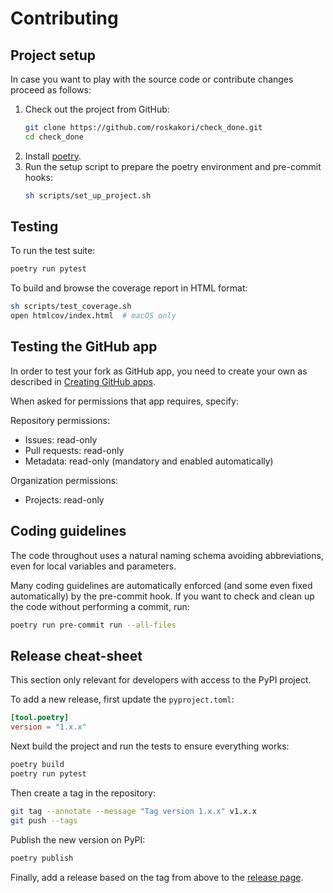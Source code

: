 # Contributing

## Project setup

In case you want to play with the source code or contribute changes proceed as follows:

1. Check out the project from GitHub:
   ```bash
   git clone https://github.com/roskakori/check_done.git
   cd check_done
   ```
2. Install [poetry](https://python-poetry.org/).
3. Run the setup script to prepare the poetry environment and pre-commit hooks:
   ```bash
   sh scripts/set_up_project.sh
   ```

## Testing

To run the test suite:

```bash
poetry run pytest
```

To build and browse the coverage report in HTML format:

```bash
sh scripts/test_coverage.sh
open htmlcov/index.html  # macOS only
```

## Testing the GitHub app

In order to test your fork as GitHub app, you need to create your own as described in [Creating GitHub apps](https://docs.github.com/en/apps/creating-github-apps).

When asked for permissions that app requires, specify:

Repository permissions:

- Issues: read-only
- Pull requests: read-only
- Metadata: read-only (mandatory and enabled automatically)

Organization permissions:

- Projects: read-only

## Coding guidelines

The code throughout uses a natural naming schema avoiding abbreviations, even for local variables and parameters.

Many coding guidelines are automatically enforced (and some even fixed automatically) by the pre-commit hook. If you want to check and clean up the code without performing a commit, run:

```bash
poetry run pre-commit run --all-files
```

## Release cheat-sheet

This section only relevant for developers with access to the PyPI project.

To add a new release, first update the `pyproject.toml`:

```toml
[tool.poetry]
version = "1.x.x"
```

Next build the project and run the tests to ensure everything works:

```bash
poetry build
poetry run pytest
```

Then create a tag in the repository:

```bash
git tag --annotate --message "Tag version 1.x.x" v1.x.x
git push --tags
```

Publish the new version on PyPI:

```bash
poetry publish
```

Finally, add a release based on the tag from above to the [release page](https://github.com/siisurit/check_done/releases).
